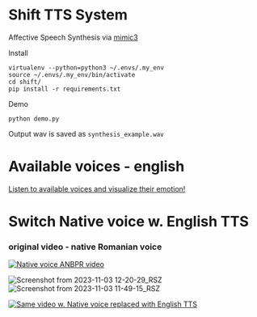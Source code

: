 # Shift TTS System

Affective Speech Synthesis via [mimic3](https://pypi.org/project/mycroft-mimic3-tts/)

Install

```
virtualenv --python=python3 ~/.envs/.my_env
source ~/.envs/.my_env/bin/activate
cd shift/
pip install -r requirements.txt
```

Demo

```
python demo.py
```

Output wav is saved as `synthesis_example.wav`

##

# Available voices - english

<a href="https://audeering.github.io/shift/">Listen to available voices and visualize their emotion!</a>

# Switch Native voice w. English TTS

### original video - native Romanian voice

[![Native voice ANBPR video](https://github.com/audeering/shift/assets/93256324/1b5c01ce-622b-4ba7-bcdb-5551447ab6d0)](https://www.youtube.com/watch?v=tmo2UbKYAqc)

![Screenshot from 2023-11-03 12-20-29_RSZ](https://github.com/audeering/shift/assets/93256324/2bb3ccbf-d4d9-48e9-8979-ba31095da95c)
![Screenshot from 2023-11-03 11-49-15_RSZ](https://github.com/audeering/shift/assets/93256324/1b5c01ce-622b-4ba7-bcdb-5551447ab6d0)

[![Same video w. Native voice replaced with English TTS](https://github.com/audeering/shift/assets/93256324/2bb3ccbf-d4d9-48e9-8979-ba31095da95c)](https://www.youtube.com/watch?v=geI1Vqn4QpY)

